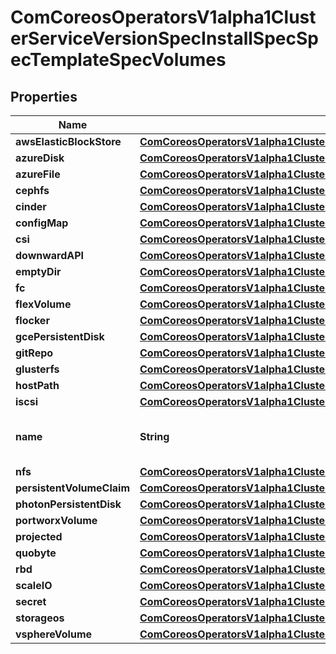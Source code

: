 
# ComCoreosOperatorsV1alpha1ClusterServiceVersionSpecInstallSpecSpecTemplateSpecVolumes

## Properties
Name | Type | Description | Notes
------------ | ------------- | ------------- | -------------
**awsElasticBlockStore** | [**ComCoreosOperatorsV1alpha1ClusterServiceVersionSpecInstallSpecSpecTemplateSpecAwsElasticBlockStore**](ComCoreosOperatorsV1alpha1ClusterServiceVersionSpecInstallSpecSpecTemplateSpecAwsElasticBlockStore.md) |  |  [optional]
**azureDisk** | [**ComCoreosOperatorsV1alpha1ClusterServiceVersionSpecInstallSpecSpecTemplateSpecAzureDisk**](ComCoreosOperatorsV1alpha1ClusterServiceVersionSpecInstallSpecSpecTemplateSpecAzureDisk.md) |  |  [optional]
**azureFile** | [**ComCoreosOperatorsV1alpha1ClusterServiceVersionSpecInstallSpecSpecTemplateSpecAzureFile**](ComCoreosOperatorsV1alpha1ClusterServiceVersionSpecInstallSpecSpecTemplateSpecAzureFile.md) |  |  [optional]
**cephfs** | [**ComCoreosOperatorsV1alpha1ClusterServiceVersionSpecInstallSpecSpecTemplateSpecCephfs**](ComCoreosOperatorsV1alpha1ClusterServiceVersionSpecInstallSpecSpecTemplateSpecCephfs.md) |  |  [optional]
**cinder** | [**ComCoreosOperatorsV1alpha1ClusterServiceVersionSpecInstallSpecSpecTemplateSpecCinder**](ComCoreosOperatorsV1alpha1ClusterServiceVersionSpecInstallSpecSpecTemplateSpecCinder.md) |  |  [optional]
**configMap** | [**ComCoreosOperatorsV1alpha1ClusterServiceVersionSpecInstallSpecSpecTemplateSpecConfigMap**](ComCoreosOperatorsV1alpha1ClusterServiceVersionSpecInstallSpecSpecTemplateSpecConfigMap.md) |  |  [optional]
**csi** | [**ComCoreosOperatorsV1alpha1ClusterServiceVersionSpecInstallSpecSpecTemplateSpecCsi**](ComCoreosOperatorsV1alpha1ClusterServiceVersionSpecInstallSpecSpecTemplateSpecCsi.md) |  |  [optional]
**downwardAPI** | [**ComCoreosOperatorsV1alpha1ClusterServiceVersionSpecInstallSpecSpecTemplateSpecDownwardAPI**](ComCoreosOperatorsV1alpha1ClusterServiceVersionSpecInstallSpecSpecTemplateSpecDownwardAPI.md) |  |  [optional]
**emptyDir** | [**ComCoreosOperatorsV1alpha1ClusterServiceVersionSpecInstallSpecSpecTemplateSpecEmptyDir**](ComCoreosOperatorsV1alpha1ClusterServiceVersionSpecInstallSpecSpecTemplateSpecEmptyDir.md) |  |  [optional]
**fc** | [**ComCoreosOperatorsV1alpha1ClusterServiceVersionSpecInstallSpecSpecTemplateSpecFc**](ComCoreosOperatorsV1alpha1ClusterServiceVersionSpecInstallSpecSpecTemplateSpecFc.md) |  |  [optional]
**flexVolume** | [**ComCoreosOperatorsV1alpha1ClusterServiceVersionSpecInstallSpecSpecTemplateSpecFlexVolume**](ComCoreosOperatorsV1alpha1ClusterServiceVersionSpecInstallSpecSpecTemplateSpecFlexVolume.md) |  |  [optional]
**flocker** | [**ComCoreosOperatorsV1alpha1ClusterServiceVersionSpecInstallSpecSpecTemplateSpecFlocker**](ComCoreosOperatorsV1alpha1ClusterServiceVersionSpecInstallSpecSpecTemplateSpecFlocker.md) |  |  [optional]
**gcePersistentDisk** | [**ComCoreosOperatorsV1alpha1ClusterServiceVersionSpecInstallSpecSpecTemplateSpecGcePersistentDisk**](ComCoreosOperatorsV1alpha1ClusterServiceVersionSpecInstallSpecSpecTemplateSpecGcePersistentDisk.md) |  |  [optional]
**gitRepo** | [**ComCoreosOperatorsV1alpha1ClusterServiceVersionSpecInstallSpecSpecTemplateSpecGitRepo**](ComCoreosOperatorsV1alpha1ClusterServiceVersionSpecInstallSpecSpecTemplateSpecGitRepo.md) |  |  [optional]
**glusterfs** | [**ComCoreosOperatorsV1alpha1ClusterServiceVersionSpecInstallSpecSpecTemplateSpecGlusterfs**](ComCoreosOperatorsV1alpha1ClusterServiceVersionSpecInstallSpecSpecTemplateSpecGlusterfs.md) |  |  [optional]
**hostPath** | [**ComCoreosOperatorsV1alpha1ClusterServiceVersionSpecInstallSpecSpecTemplateSpecHostPath**](ComCoreosOperatorsV1alpha1ClusterServiceVersionSpecInstallSpecSpecTemplateSpecHostPath.md) |  |  [optional]
**iscsi** | [**ComCoreosOperatorsV1alpha1ClusterServiceVersionSpecInstallSpecSpecTemplateSpecIscsi**](ComCoreosOperatorsV1alpha1ClusterServiceVersionSpecInstallSpecSpecTemplateSpecIscsi.md) |  |  [optional]
**name** | **String** | Volume&#39;s name. Must be a DNS_LABEL and unique within the pod. More info: https://kubernetes.io/docs/concepts/overview/working-with-objects/names/#names | 
**nfs** | [**ComCoreosOperatorsV1alpha1ClusterServiceVersionSpecInstallSpecSpecTemplateSpecNfs**](ComCoreosOperatorsV1alpha1ClusterServiceVersionSpecInstallSpecSpecTemplateSpecNfs.md) |  |  [optional]
**persistentVolumeClaim** | [**ComCoreosOperatorsV1alpha1ClusterServiceVersionSpecInstallSpecSpecTemplateSpecPersistentVolumeClaim**](ComCoreosOperatorsV1alpha1ClusterServiceVersionSpecInstallSpecSpecTemplateSpecPersistentVolumeClaim.md) |  |  [optional]
**photonPersistentDisk** | [**ComCoreosOperatorsV1alpha1ClusterServiceVersionSpecInstallSpecSpecTemplateSpecPhotonPersistentDisk**](ComCoreosOperatorsV1alpha1ClusterServiceVersionSpecInstallSpecSpecTemplateSpecPhotonPersistentDisk.md) |  |  [optional]
**portworxVolume** | [**ComCoreosOperatorsV1alpha1ClusterServiceVersionSpecInstallSpecSpecTemplateSpecPortworxVolume**](ComCoreosOperatorsV1alpha1ClusterServiceVersionSpecInstallSpecSpecTemplateSpecPortworxVolume.md) |  |  [optional]
**projected** | [**ComCoreosOperatorsV1alpha1ClusterServiceVersionSpecInstallSpecSpecTemplateSpecProjected**](ComCoreosOperatorsV1alpha1ClusterServiceVersionSpecInstallSpecSpecTemplateSpecProjected.md) |  |  [optional]
**quobyte** | [**ComCoreosOperatorsV1alpha1ClusterServiceVersionSpecInstallSpecSpecTemplateSpecQuobyte**](ComCoreosOperatorsV1alpha1ClusterServiceVersionSpecInstallSpecSpecTemplateSpecQuobyte.md) |  |  [optional]
**rbd** | [**ComCoreosOperatorsV1alpha1ClusterServiceVersionSpecInstallSpecSpecTemplateSpecRbd**](ComCoreosOperatorsV1alpha1ClusterServiceVersionSpecInstallSpecSpecTemplateSpecRbd.md) |  |  [optional]
**scaleIO** | [**ComCoreosOperatorsV1alpha1ClusterServiceVersionSpecInstallSpecSpecTemplateSpecScaleIO**](ComCoreosOperatorsV1alpha1ClusterServiceVersionSpecInstallSpecSpecTemplateSpecScaleIO.md) |  |  [optional]
**secret** | [**ComCoreosOperatorsV1alpha1ClusterServiceVersionSpecInstallSpecSpecTemplateSpecSecret**](ComCoreosOperatorsV1alpha1ClusterServiceVersionSpecInstallSpecSpecTemplateSpecSecret.md) |  |  [optional]
**storageos** | [**ComCoreosOperatorsV1alpha1ClusterServiceVersionSpecInstallSpecSpecTemplateSpecStorageos**](ComCoreosOperatorsV1alpha1ClusterServiceVersionSpecInstallSpecSpecTemplateSpecStorageos.md) |  |  [optional]
**vsphereVolume** | [**ComCoreosOperatorsV1alpha1ClusterServiceVersionSpecInstallSpecSpecTemplateSpecVsphereVolume**](ComCoreosOperatorsV1alpha1ClusterServiceVersionSpecInstallSpecSpecTemplateSpecVsphereVolume.md) |  |  [optional]



